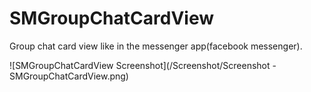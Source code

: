 # SMGroupChatCardView
Group chat card view like in the messenger app(facebook messenger).

![SMGroupChatCardView Screenshot](/Screenshot/Screenshot - SMGroupChatCardView.png)
